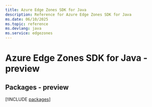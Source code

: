 ```yaml
---
title: Azure Edge Zones SDK for Java
description: Reference for Azure Edge Zones SDK for Java
ms.date: 06/10/2025
ms.topic: reference
ms.devlang: java
ms.service: edgezones
---
```

# Azure Edge Zones SDK for Java - preview
## Packages - preview
[!INCLUDE [packages](edge-zones-index.md)]